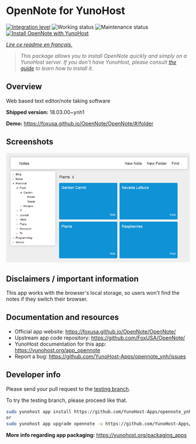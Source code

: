 <!--
N.B.: This README was automatically generated by https://github.com/YunoHost/apps/tree/master/tools/README-generator
It shall NOT be edited by hand.
-->

# OpenNote for YunoHost

[![Integration level](https://dash.yunohost.org/integration/opennote.svg)](https://dash.yunohost.org/appci/app/opennote) ![Working status](https://ci-apps.yunohost.org/ci/badges/opennote.status.svg) ![Maintenance status](https://ci-apps.yunohost.org/ci/badges/opennote.maintain.svg)  
[![Install OpenNote with YunoHost](https://install-app.yunohost.org/install-with-yunohost.svg)](https://install-app.yunohost.org/?app=opennote)

*[Lire ce readme en français.](./README_fr.md)*

> *This package allows you to install OpenNote quickly and simply on a YunoHost server.
If you don't have YunoHost, please consult [the guide](https://yunohost.org/#/install) to learn how to install it.*

## Overview

Web based text editor/note taking software

**Shipped version:** 18.03.00~ynh1

**Demo:** https://foxusa.github.io/OpenNote/OpenNote/#/folder

## Screenshots

![Screenshot of OpenNote](./doc/screenshots/screenshot.png)

## Disclaimers / important information

This app works with the browser's local storage, so users won't find the notes if they switch their browser.

## Documentation and resources

* Official app website: <https://foxusa.github.io/OpenNote/OpenNote/>
* Upstream app code repository: <https://github.com/FoxUSA/OpenNote/>
* YunoHost documentation for this app: <https://yunohost.org/app_opennote>
* Report a bug: <https://github.com/YunoHost-Apps/opennote_ynh/issues>

## Developer info

Please send your pull request to the [testing branch](https://github.com/YunoHost-Apps/opennote_ynh/tree/testing).

To try the testing branch, please proceed like that.

``` bash
sudo yunohost app install https://github.com/YunoHost-Apps/opennote_ynh/tree/testing --debug
or
sudo yunohost app upgrade opennote -u https://github.com/YunoHost-Apps/opennote_ynh/tree/testing --debug
```

**More info regarding app packaging:** <https://yunohost.org/packaging_apps>
